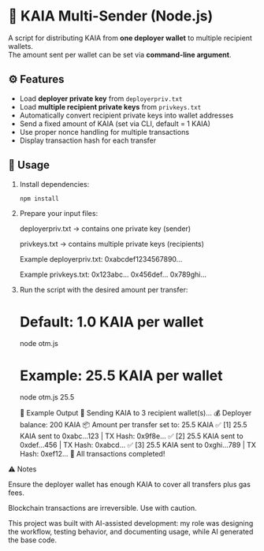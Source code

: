 # 💸 KAIA Multi-Sender (Node.js)

A script for distributing KAIA from **one deployer wallet** to multiple recipient wallets.  
The amount sent per wallet can be set via **command-line argument**.

## ⚙️ Features
- Load **deployer private key** from `deployerpriv.txt`
- Load **multiple recipient private keys** from `privkeys.txt`
- Automatically convert recipient private keys into wallet addresses
- Send a fixed amount of KAIA (set via CLI, default = 1 KAIA)
- Use proper nonce handling for multiple transactions
- Display transaction hash for each transfer

## 🚀 Usage
1. Install dependencies:
   ```bash
   npm install
2. Prepare your input files:

   deployerpriv.txt → contains one private key (sender)

   privkeys.txt → contains multiple private keys (recipients)

   Example deployerpriv.txt:
   0xabcdef1234567890...

   Example privkeys.txt:
   0x123abc...
   0x456def...
   0x789ghi...


3. Run the script with the desired amount per transfer:
   # Default: 1.0 KAIA per wallet
   node otm.js

   # Example: 25.5 KAIA per wallet
   node otm.js 25.5

   📌 Example Output
   🚀 Sending KAIA to 3 recipient wallet(s)...
   💰 Deployer balance: 200 KAIA
   📦 Amount per transfer set to: 25.5 KAIA
   ✅ [1] 25.5 KAIA sent to 0xabc...123 | TX Hash: 0x9f8e...
   ✅ [2] 25.5 KAIA sent to 0xdef...456 | TX Hash: 0xabcd...
   ✅ [3] 25.5 KAIA sent to 0xghi...789 | TX Hash: 0xef12...
   🏁 All transactions completed!


⚠️ Notes

Ensure the deployer wallet has enough KAIA to cover all transfers plus gas fees.

Blockchain transactions are irreversible. Use with caution.

This project was built with AI-assisted development: my role was designing the workflow, testing behavior, and documenting usage, while AI generated the base code.

